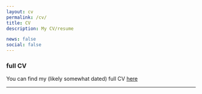 ```yaml
---
layout: cv
permalink: /cv/
title: CV
description: My CV/resume

news: false
social: false
---
```


### full CV

You can find my (likely somewhat dated) full CV <a class="page-link" href="{{ '/cv/JSarkar_CV.pdf' | prepend: site.baseurl | prepend: site.url }}">here</a>  

------
